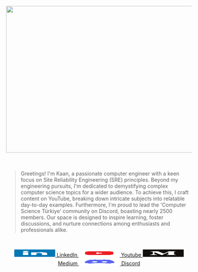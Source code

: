 <p align="center">
  <img width="600" height="399" src="https://user-images.githubusercontent.com/63169561/175808590-a15b78b8-bbdc-4e77-9387-cdc36c173c4d.gif">
</p>

<br>

> Greetings! I'm Kaan, a passionate computer engineer with a keen focus on Site Reliability Engineering (SRE) principles. Beyond my engineering pursuits, I'm dedicated to demystifying complex computer science topics for a wider audience. To achieve this, I craft content on YouTube, breaking down intricate subjects into relatable day-to-day examples. Furthermore, I'm proud to lead the 'Computer Science Türkiye' community on Discord, boasting nearly 2500 members. Our space is designed to inspire learning, foster discussions, and nurture connections among enthusiasts and professionals alike.

<br>

<p align="center">
  <a href="https://www.linkedin.com/in/turkmenkaan/">
    <img width="111" height="20" src="https://raw.githubusercontent.com/edent/SuperTinyIcons/91a804aef38847ce0d70cc4f796da8931b2f1f19/images/svg/linkedin.svg">
    LinkedIn
  </a>
 
  <a href="https://www.youtube.com/channel/UCyd_GxfGPpWtx9upRc7arhg">
    <img width="111" height="20" src="https://raw.githubusercontent.com/edent/SuperTinyIcons/91a804aef38847ce0d70cc4f796da8931b2f1f19/images/svg/youtube.svg">
    Youtube
  </a>
  
  <a href="https://medium.com/@kaanturkmen">
    <img width="111" height="20" src="https://raw.githubusercontent.com/edent/SuperTinyIcons/91a804aef38847ce0d70cc4f796da8931b2f1f19/images/svg/medium.svg">
    Medium
  </a>
  
  <a href="https://discord.gg/CRy8eER">
    <img width="111" height="20" src="https://raw.githubusercontent.com/edent/SuperTinyIcons/91a804aef38847ce0d70cc4f796da8931b2f1f19/images/svg/discord.svg">
    Discord
  </a>
</p>
